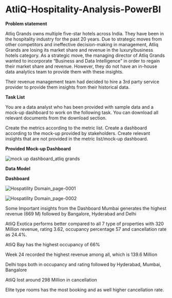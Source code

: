 # AtliQ-Hospitality-Analysis-PowerBI
**Problem statement**

Atliq Grands owns multiple five-star hotels across India. They have been in the hospitality industry for the past 20 years. Due to strategic moves from other competitors and ineffective decision-making in management, Atliq Grands are losing its market share and revenue in the luxury/business hotels category. As a strategic move, the managing director of Atliq Grands wanted to incorporate “Business and Data Intelligence” in order to regain their market share and revenue. However, they do not have an in-house data analytics team to provide them with these insights.

Their revenue management team had decided to hire a 3rd party service provider to provide them insights from their historical data.

**Task List**

You are a data analyst who has been provided with sample data and a mock-up dashboard to work on the following task. You can download all relevant documents from the download section.

Create the metrics according to the metric list.
Create a dashboard according to the mock-up provided by stakeholders.
Create relevant insights that are not provided in the metric list/mock-up dashboard.

**Provided Mock-up Dashboard**

![mock up dashboard_atliq grands](https://github.com/user-attachments/assets/f84e7eba-0de0-41ee-9932-80fd884a1dbd)



**Data Model**


**Dashboard**

![Hospatility Domain_page-0001](https://github.com/user-attachments/assets/b083e3be-ffb8-4c63-9135-dcffe0a2987f)


![Hospatility Domain_page-0002](https://github.com/user-attachments/assets/66385b34-f0dd-4bee-9db7-d5121851ec7b)


Some Important insights from the Dashboard
Mumbai generates the highest revenue (669 M) followed by Bangalore, Hyderabad and Delhi

AtliQ Exotica performs better compared to all 7 type of properties with 320 Million revenue, rating 3.62, occupancy percentage 57 and cancellation rate as 24.4%.

AtliQ Bay has the highest occupancy of 66%

Week 24 recorded the highest revenue among all, which is 139.6 Million

Delhi tops both in occupancy and rating followed by Hyderabad, Mumbai, Bangalore

AtliQ lost around 298 Million in cancellation

Elite type rooms has the most booking and as well higher cancellation rate.
